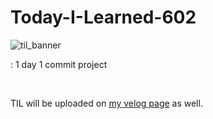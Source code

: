 # Today-I-Learned-602


![til_banner](https://user-images.githubusercontent.com/68496320/104405464-58ed3100-55a0-11eb-9686-1694a411b96e.png)

: 1 day 1 commit project

<br/>

TIL will be uploaded on [my velog page](https://velog.io/@yookyungkho) as well.
